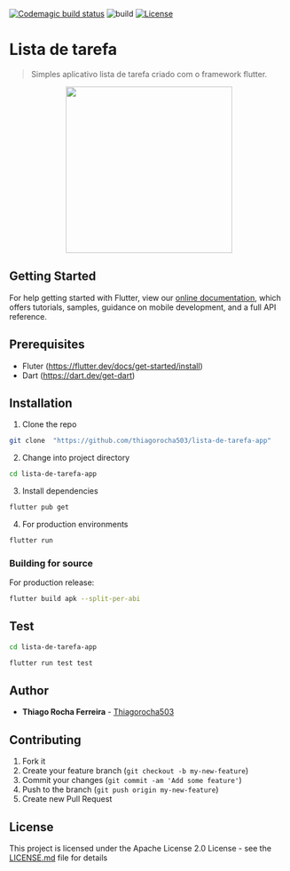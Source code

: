 [![Codemagic build status](https://api.codemagic.io/apps/5e303a834b601e001758e703/5e303a834b601e001758e702/status_badge.svg)](https://codemagic.io/apps/5e303a834b601e001758e703/5e303a834b601e001758e702/latest_build) ![build](https://github.com/thiagorocha503/lista-de-tarefa-app/workflows/Flutter%20CI/badge.svg?event=push&pull_request) [![License](https://img.shields.io/badge/License-Apache%202.0-blue.svg)](https://opensource.org/licenses/Apache-2.0)
# Lista de tarefa
> Simples aplicativo lista de tarefa criado com o framework flutter.

<center>
  <img src="https://thiagorocha503.github.io/images/todo_screen.png" width="300">
</center>

## Getting Started
For help getting started with Flutter, view our
[online documentation](https://flutter.dev/docs), which offers tutorials,
samples, guidance on mobile development, and a full API reference.


## Prerequisites
 * Fluter (https://flutter.dev/docs/get-started/install)
 * Dart (https://dart.dev/get-dart)

## Installation
1. Clone the repo
```sh
git clone  "https://github.com/thiagorocha503/lista-de-tarefa-app"
```
2. Change into project directory
```sh
cd lista-de-tarefa-app
```
3. Install dependencies
```sh
flutter pub get
```
4. For production environments
```sh
flutter run
```

### Building for source
For production release:
```sh
flutter build apk --split-per-abi
```

## Test
```sh
cd lista-de-tarefa-app
```
```sh
flutter run test test
```
## Author
* **Thiago Rocha Ferreira** - [Thiagorocha503](https://github.com/thiagorocha503)

## Contributing

1. Fork it
2. Create your feature branch (`git checkout -b my-new-feature`)
3. Commit your changes (`git commit -am 'Add some feature'`)
4. Push to the branch (`git push origin my-new-feature`)
5. Create new Pull Request


## License

This project is licensed under the Apache License 2.0 License - see the [LICENSE.md](LICENSE.md) file for details



